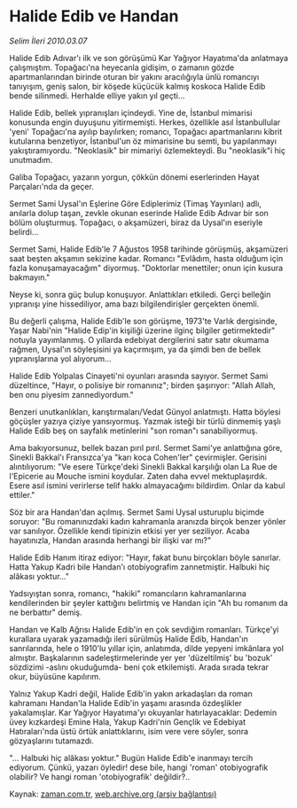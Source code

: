 # Halide Edib ve Handan

*Selim İleri 2010.03.07*

<tr><td class="metin" colspan="2" style="padding-top: 20px; padding-left: 5px; ">Halide Edib Adıvar'ı ilk ve son görüşümü Kar Yağıyor Hayatıma'da anlatmaya çalışmıştım. Topağacı'na heyecanla gidişim, o zamanın gözde apartmanlarından birinde oturan bir yakını ara­cılığıyla ünlü romancıyı tanıyışım, geniş salon, bir köşede kü­çücük kalmış koskoca Halide Edib bende silinmedi. Herhalde elli­ye yakın yıl geçti...</td></tr><tr><td class="metin" colspan="2" style="padding-top: 20px; padding-left: 5px; "><p>Halide Edib, bellek yıpranışları içindeydi. Yine de, İstan­bul mimarisi konusunda engin duyuşunu yitirmemişti. Herkes, özel­likle asıl İstanbullular 'yeni' Topağacı'na ayılıp bayılırken; romancı, Topağacı apartmanlarını kibrit kutularına benzetiyor, İstanbul'un öz mimarisine bu semti, bu yapılanmayı yakıştıramıyordu. "Neoklasik" bir mimariyi özlemekteydi. Bu "neoklasik"i hiç unutmadım.
<p>Galiba Topağacı, yazarın yorgun, çökkün dönemi eserlerinden Hayat Parçaları'nda da geçer.
<p>Sermet Sami Uysal'ın Eşlerine Göre Ediplerimiz (Timaş Yayın­ları) adlı, anılarla dolup taşan, zevkle okunan eserinde Halide Edib Adıvar bir son bölüm oluşturmuş. Topağacı, o akşamüzeri, bi­raz da Uysal'ın eseriyle belirdi...
<p>Sermet Sami, Halide Edib'le 7 Ağustos 1958 tarihinde görüş­müş, akşamüzeri saat beşten akşamın sekizine kadar. Romancı "Evlâdım, hasta olduğum için fazla konuşamayacağım" diyormuş. "Dok­torlar menettiler; onun için kusura bakmayın."
<p>Neyse ki, sonra güç bulup konuşuyor. Anlattıkları etkiledi. Gerçi belleğin yıpranışı yine hissediliyor, ama bazı bilgilendirişler gerçekten önemli.
<p>Bu değerli çalışma, Halide Edib'le son görüşme, 1973'te Varlık dergisinde, Yaşar Nabi'nin "Halide Edip'in kişiliği üzeri­ne ilginç bilgiler getirmektedir" notuyla yayımlanmış. O yıllar­da edebiyat dergilerini satır satır okumama rağmen, Uysal'ın söyleşisini ya kaçırmışım, ya da şimdi ben de bellek yıpranışlarına yol alıyorum...
<p>Halide Edib Yolpalas Cinayeti'ni oyunları arasında sayıyor. Sermet Sami düzeltince, "Hayır, o polisiye bir romanınız"; bir­den şaşırıyor: "Allah Allah, ben onu piyesim zannediyordum."
<p>Benzeri unutkanlıkları, karıştırmaları/Vedat Günyol an­latmıştı. Hatta böylesi göçüşler yazıya çiziye yansıyormuş. Yazmak isteği bir türlü dinmemiş yaşlı Halide Edib beş on sayfalık metinlerini "son roman"ı sanabiliyormuş.
<p>Ama bakıyorsunuz, bellek bazan pırıl pırıl. Sermet Sami'ye anlattığına göre, Sinekli Bakkal'ı Fransızca'ya "karı koca Cohen'ler" çevirmişler. Gerisini alıntılıyorum: "Ve esere Türkçe'deki Sinekli Bakkal karşılığı olan La Rue de l'Epicerie au Mouche ismini koydular. Zaten daha evvel mektuplaşırdık. Esere asıl ismini verirlerse telif hakkı almayacağımı bildirdim. Onlar da ka­bul ettiler."
<p>Söz bir ara Handan'dan açılmış. Sermet Sami Uysal usturuplu biçimde soruyor: "Bu romanınızdaki kadın kahramanla aranızda bir­çok benzer yönler var sanılıyor. Özellikle kendi tipinizin etki­si yer yer seziliyor. Acaba hayatınızla, Handan arasında herhan­gi bir ilişki var mı?"
<p>Halide Edib Hanım itiraz ediyor: "Hayır, fakat bunu birçok­ları böyle sanırlar. Hatta Yakup Kadri bile Handan'ı otobiyog­rafim zannetmiştir. Halbuki hiç alâkası yoktur..."
<p>Yadsıyıştan sonra, romancı, "hakiki" romancıların kahraman­larına kendilerinden bir şeyler kattığını belirtmiş ve Handan için "Ah bu romanım da ne berbattır" demiş.
<p>Handan ve Kalb Ağrısı Halide Edib'in en çok sevdiğim roman­ları. Türkçe'yi kurallara uyarak yazamadığı ileri sürülmüş Halide Edib, Handan'ın sanrılarında, hele o 1910'lu yıllar için, anlatımda, dilde yepyeni imkânlara yol almıştır. Başkalarının sadeleştirmelerinde yer yer 'düzeltilmiş' bu 'bozuk' sözdizimi -aslını okuduğumda- beni çok etkilemişti. Arada sırada tekrar okur, büyüsüne kapılırım.
<p>Yalnız Yakup Kadri değil, Halide Edib'in yakın arkadaşları da roman kahramanı Handan'la Halide Edib'in yaşamı arasında özdeşlikler yakalamışlar. Kar Yağıyor Hayatıma'yı okuyanlar hatırlaya­caklar: Dedemin üvey kızkardeşi Emine Hala, Yakup Kadri'nin Genç­lik ve Edebiyat Hatıraları'nda üstü örtük anlattıklarını, isim vere vere söyler, sonra gözyaşlarını tutamazdı.
<p>"... Halbuki hiç alâkası yoktur." Bugün Halide Edib'e inan­mayı tercih ediyorum. Çünkü, yazarı öyledir! dese bile, hangi 'roman' otobiyografik olabilir? Ve hangi roman 'otobiyografik' değildir?..<br/></p></p></p></p></p></p></p></p></p></p></p></p></p></p></p></td></tr>

Kaynak: [zaman.com.tr](http://zaman.com.tr/yazar.do?yazino=958790), [web.archive.org (arşiv bağlantısı)](http://web.archive.org/web/20100309004654/http://www.zaman.com.tr:80/yazar.do?yazino=958790)
